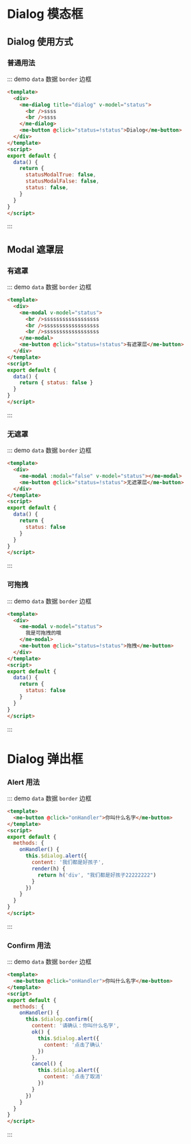 # Dialog 模态框

## Dialog 使用方式

### 普通用法
::: demo `data` 数据 `border` 边框
```html
<template>
  <div>
    <me-dialog title="dialog" v-model="status">
      <br />ssss
      <br />ssss
    </me-dialog>
    <me-button @click="status=!status">Dialog</me-button>
  </div>
</template>
<script>
export default {
  data() {
    return {
      statusModalTrue: false,
      statusModalFalse: false,
      status: false,
    }
  }
}
</script>
```
:::

<!-- ### 可移动
### 自定义 Header
### 自定义 Footer -->

## Modal 遮罩层

### 有遮罩
::: demo `data` 数据 `border` 边框

```html
<template>
  <div>
    <me-modal v-model="status">
      <br />ssssssssssssssssss
      <br />ssssssssssssssssss
      <br />ssssssssssssssssss
    </me-modal>
    <me-button @click="status=!status">有遮罩层</me-button>
  </div>
</template>
<script>
export default {
  data() {
    return { status: false }
  }
}
</script>
```
:::

### 无遮罩
::: demo `data` 数据 `border` 边框

```html
<template>
  <div>
    <me-modal :modal="false" v-model="status"></me-modal>
    <me-button @click="status=!status">无遮罩层</me-button>
  </div>
</template>
<script>
export default {
  data() {
    return {
      status: false
    }
  }
}
</script>
```
:::


### 可拖拽
::: demo `data` 数据 `border` 边框

```html
<template>
  <div>
    <me-modal v-model="status">
      我是可拖拽的哦
    </me-modal>
    <me-button @click="status=!status">拖拽</me-button>
  </div>
</template>
<script>
export default {
  data() {
    return {
      status: false
    }
  }
}
</script>
```
:::


# Dialog 弹出框

### Alert 用法
::: demo `data` 数据 `border` 边框

```html
<template>
  <me-button @click="onHandler">你叫什么名字</me-button>
</template>
<script>
export default {
  methods: {
    onHandler() {
      this.$dialog.alert({
        content: '我们都是好孩子',
        render(h) {
          return h('div', "我们都是好孩子22222222")
        }
      })
    }
  }
}
</script>
```
:::



### Confirm 用法
::: demo `data` 数据 `border` 边框

```html
<template>
  <me-button @click="onHandler">你叫什么名字</me-button>
</template>
<script>
export default {
  methods: {
    onHandler() {
      this.$dialog.confirm({
        content: '请确认：你叫什么名字',
        ok() {
          this.$dialog.alert({
            content: '点击了确认'
          })
        },
        cancel() {
          this.$dialog.alert({
            content: '点击了取消'
          })
        }
      })
    }
  }
}
</script>
```
:::

